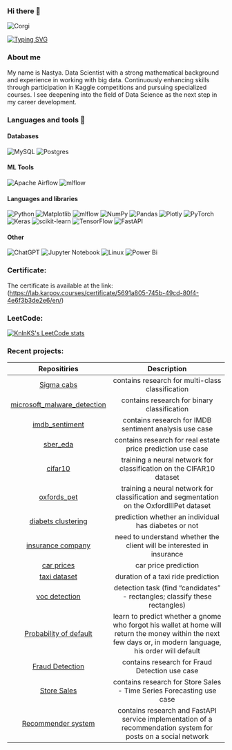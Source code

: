 ### Hi there 👋 

<image
  src="corgi.jpeg"
  alt="Corgi">

[![Typing SVG](https://readme-typing-svg.herokuapp.com?color=%2336BCF7&lines=Data+scientist)](https://git.io/typing-svg)
### About me
My name is Nastya. Data Scientist with a strong mathematical background and experience in working with big data. Continuously enhancing skills through participation in Kaggle competitions and pursuing specialized courses. 
I see deepening into the field of Data Science as the next step in my career development.

### Languages and tools 🔧
#### Databases
![MySQL](https://img.shields.io/badge/mysql-%2300f.svg?style=for-the-badge&logo=mysql&logoColor=white)
![Postgres](https://img.shields.io/badge/postgres-%23316192.svg?style=for-the-badge&logo=postgresql&logoColor=white)

#### ML Tools
![Apache Airflow](https://img.shields.io/badge/Apache%20Airflow-017CEE?style=for-the-badge&logo=Apache%20Airflow&logoColor=white)
![mlflow](https://img.shields.io/badge/mlflow-%23d9ead3.svg?style=for-the-badge&logo=numpy&logoColor=blue)

#### Languages and libraries
![Python](https://img.shields.io/badge/python-3670A0?style=for-the-badge&logo=python&logoColor=ffdd54)
![Matplotlib](https://img.shields.io/badge/Matplotlib-%23ffffff.svg?style=for-the-badge&logo=Matplotlib&logoColor=black)
![mlflow](https://img.shields.io/badge/mlflow-%23d9ead3.svg?style=for-the-badge&logo=numpy&logoColor=blue)
![NumPy](https://img.shields.io/badge/numpy-%23013243.svg?style=for-the-badge&logo=numpy&logoColor=white)
![Pandas](https://img.shields.io/badge/pandas-%23150458.svg?style=for-the-badge&logo=pandas&logoColor=white)
![Plotly](https://img.shields.io/badge/Plotly-%233F4F75.svg?style=for-the-badge&logo=plotly&logoColor=white)
![PyTorch](https://img.shields.io/badge/PyTorch-%23EE4C2C.svg?style=for-the-badge&logo=PyTorch&logoColor=white)
![Keras](https://img.shields.io/badge/Keras-%23D00000.svg?style=for-the-badge&logo=Keras&logoColor=white)
![scikit-learn](https://img.shields.io/badge/scikit--learn-%23F7931E.svg?style=for-the-badge&logo=scikit-learn&logoColor=white)
![TensorFlow](https://img.shields.io/badge/TensorFlow-%23FF6F00.svg?style=for-the-badge&logo=TensorFlow&logoColor=white)
![FastAPI](https://img.shields.io/badge/FastAPI-005571?style=for-the-badge&logo=fastapi)

#### Other
![ChatGPT](https://img.shields.io/badge/chatGPT-74aa9c?style=for-the-badge&logo=openai&logoColor=white)
![Jupyter Notebook](https://img.shields.io/badge/jupyter-%23FA0F00.svg?style=for-the-badge&logo=jupyter&logoColor=white)
![Linux](https://img.shields.io/badge/Linux-FCC624?style=for-the-badge&logo=linux&logoColor=black)
![Power Bi](https://img.shields.io/badge/power_bi-F2C811?style=for-the-badge&logo=powerbi&logoColor=black)


### Сertificate:

The certificate is available at the link: (https://lab.karpov.courses/certificate/5691a805-745b-49cd-80f4-4e6f3b3de2e6/en/)

### LeetCode:  
[![KnlnKS's LeetCode stats](https://leetcode-stats-six.vercel.app/api?username=Anastasia_Korotkova&theme=dark)](https://github.com/KnlnKS/leetcode-stats)


### Recent projects:
| Repositiries | Description| 
| :---:   | :---: |
| [Sigma cabs](https://github.com/NastyaNastyalalala/sigma_cabs) | contains research for multi-class classification |
| [microsoft_malware_detection](https://github.com/NastyaNastyalalala/microsoft_malware_detection) | contains research for binary classification |
| [imdb_sentiment](https://github.com/NastyaNastyalalala/imdb_sentiment) |  contains research for IMDB sentiment analysis use case |
| [sber_eda](https://github.com/NastyaNastyalalala/sber_eda) | contains research for real estate price prediction use case |
| [cifar10](https://github.com/NastyaNastyalalala/cifar10) | training a neural network for classification on the CIFAR10 dataset |
| [oxfords_pet](https://github.com/NastyaNastyalalala/oxfords_pet) | training a neural network for classification and segmentation on the OxfordIIIPet dataset |
| [diabets clustering](https://github.com/NastyaNastyalalala/diabets_clustering) | prediction whether an individual has diabetes or not |
| [insurance company](https://github.com/NastyaNastyalalala/insurance_company) | need to understand whether the client will be interested in insurance |
| [car prices](https://github.com/NastyaNastyalalala/car_prices) | car price prediction |
| [taxi dataset](https://github.com/NastyaNastyalalala/taxi_dataset) | duration of a taxi ride prediction |
| [voc detection](https://github.com/NastyaNastyalalala/voc_detection)| detection task (find “candidates” - rectangles; classify these rectangles) |
| [ Probability of default](https://github.com/NastyaNastyalalala/probability_of_default) | learn to predict whether a gnome who forgot his wallet at home will return the money within the next few days or, in modern language, his order will default |
| [Fraud Detection](https://github.com/NastyaNastyalalala/fraud_detection)| contains research for Fraud Detection use case |
| [Store Sales](https://github.com/NastyaNastyalalala/store_sales) | contains research for Store Sales - Time Series Forecasting use case |
| [Recommender system](https://github.com/NastyaNastyalalala/fastapi_recomender_system) | contains research and FastAPI service implementation of a recommendation system for posts on a social network |
<!--
**NastyaNastyalalala/NastyaNastyalalala** is a ✨ _special_ ✨ repository because its `README.md` (this file) appears on your GitHub profile.

Here are some ideas to get you started:

- 🔭 I’m currently working on ...
- 🌱 I’m currently learning ...
- 👯 I’m looking to collaborate on ...
- 🤔 I’m looking for help with ...
- 💬 Ask me about ...
- 📫 How to reach me: ...
- 😄 Pronouns: ...
- ⚡ Fun fact: ...
-->
